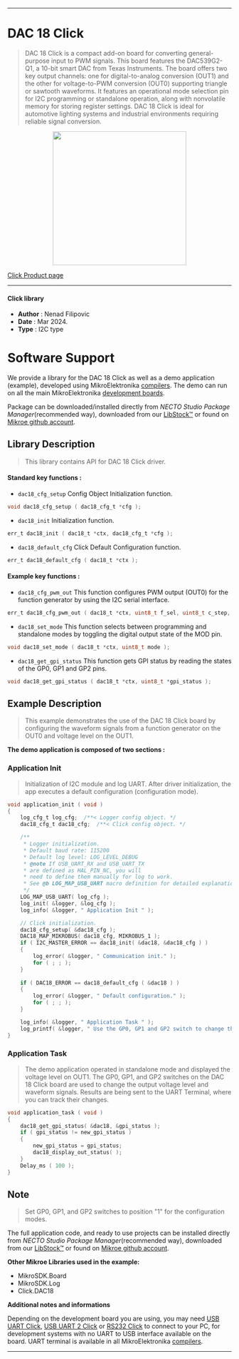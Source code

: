 
---
# DAC 18 Click

> DAC 18 Click is a compact add-on board for converting general-purpose input to PWM signals. This board features the DAC539G2-Q1, a 10-bit smart DAC from Texas Instruments. The board offers two key output channels: one for digital-to-analog conversion (OUT1) and the other for voltage-to-PWM conversion (OUT0) supporting triangle or sawtooth waveforms. It features an operational mode selection pin for I2C programming or standalone operation, along with nonvolatile memory for storing register settings. DAC 18 Click is ideal for automotive lighting systems and industrial environments requiring reliable signal conversion.

<p align="center">
  <img src="https://download.mikroe.com/images/click_for_ide/dac18_click.png" height=300px>
</p>

[Click Product page](https://www.mikroe.com/dac-18-click)

---


#### Click library

- **Author**        : Nenad Filipovic
- **Date**          : Mar 2024.
- **Type**          : I2C type


# Software Support

We provide a library for the DAC 18 Click
as well as a demo application (example), developed using MikroElektronika
[compilers](https://www.mikroe.com/necto-studio).
The demo can run on all the main MikroElektronika [development boards](https://www.mikroe.com/development-boards).

Package can be downloaded/installed directly from *NECTO Studio Package Manager*(recommended way), downloaded from our [LibStock&trade;](https://libstock.mikroe.com) or found on [Mikroe github account](https://github.com/MikroElektronika/mikrosdk_click_v2/tree/master/clicks).

## Library Description

> This library contains API for DAC 18 Click driver.

#### Standard key functions :

- `dac18_cfg_setup` Config Object Initialization function.
```c
void dac18_cfg_setup ( dac18_cfg_t *cfg );
```

- `dac18_init` Initialization function.
```c
err_t dac18_init ( dac18_t *ctx, dac18_cfg_t *cfg );
```

- `dac18_default_cfg` Click Default Configuration function.
```c
err_t dac18_default_cfg ( dac18_t *ctx );
```

#### Example key functions :

- `dac18_cfg_pwm_out` This function configures PWM output (OUT0) for the function generator by using the I2C serial interface.
```c
err_t dac18_cfg_pwm_out ( dac18_t *ctx, uint8_t f_sel, uint8_t c_step, uint8_t t_step );
```

- `dac18_set_mode` This function selects between programming and standalone modes by toggling the digital output state of the MOD pin.
```c
void dac18_set_mode ( dac18_t *ctx, uint8_t mode );
```

- `dac18_get_gpi_status` This function gets GPI status by reading the states of the GP0, GP1 and GP2 pins.
```c
void dac18_get_gpi_status ( dac18_t *ctx, uint8_t *gpi_status );
```

## Example Description

> This example demonstrates the use of the DAC 18 Click board 
> by configuring the waveform signals from a function generator on the OUT0 
> and voltage level on the OUT1.

**The demo application is composed of two sections :**

### Application Init

> Initialization of I2C module and log UART.
> After driver initialization, the app executes a default configuration (configuration mode).

```c
void application_init ( void ) 
{
    log_cfg_t log_cfg;  /**< Logger config object. */
    dac18_cfg_t dac18_cfg;  /**< Click config object. */

    /** 
     * Logger initialization.
     * Default baud rate: 115200
     * Default log level: LOG_LEVEL_DEBUG
     * @note If USB_UART_RX and USB_UART_TX 
     * are defined as HAL_PIN_NC, you will 
     * need to define them manually for log to work. 
     * See @b LOG_MAP_USB_UART macro definition for detailed explanation.
     */
    LOG_MAP_USB_UART( log_cfg );
    log_init( &logger, &log_cfg );
    log_info( &logger, " Application Init " );

    // Click initialization.
    dac18_cfg_setup( &dac18_cfg );
    DAC18_MAP_MIKROBUS( dac18_cfg, MIKROBUS_1 );
    if ( I2C_MASTER_ERROR == dac18_init( &dac18, &dac18_cfg ) ) 
    {
        log_error( &logger, " Communication init." );
        for ( ; ; );
    }
    
    if ( DAC18_ERROR == dac18_default_cfg ( &dac18 ) )
    {
        log_error( &logger, " Default configuration." );
        for ( ; ; );
    }

    log_info( &logger, " Application Task " );
    log_printf( &logger, " Use the GP0, GP1 and GP2 switch to change the outputs\r\n\n" );
}
```

### Application Task

> The demo application operated in standalone mode and displayed the voltage level on OUT1.
> The GP0, GP1, and GP2 switches on the DAC 18 Click board 
> are used to change the output voltage level and waveform signals.
> Results are being sent to the UART Terminal, where you can track their changes.

```c
void application_task ( void ) 
{
    dac18_get_gpi_status( &dac18, &gpi_status );
    if ( gpi_status != new_gpi_status )
    {
        new_gpi_status = gpi_status;
        dac18_display_out_status( );
    }
    Delay_ms ( 100 );
}
```

## Note

> Set GP0, GP1, and GP2 switches to position "1" for the configuration modes.

The full application code, and ready to use projects can be installed directly from *NECTO Studio Package Manager*(recommended way), downloaded from our [LibStock&trade;](https://libstock.mikroe.com) or found on [Mikroe github account](https://github.com/MikroElektronika/mikrosdk_click_v2/tree/master/clicks).

**Other Mikroe Libraries used in the example:**

- MikroSDK.Board
- MikroSDK.Log
- Click.DAC18

**Additional notes and informations**

Depending on the development board you are using, you may need
[USB UART Click](https://www.mikroe.com/usb-uart-click),
[USB UART 2 Click](https://www.mikroe.com/usb-uart-2-click) or
[RS232 Click](https://www.mikroe.com/rs232-click) to connect to your PC, for
development systems with no UART to USB interface available on the board. UART
terminal is available in all MikroElektronika
[compilers](https://shop.mikroe.com/compilers).

---
